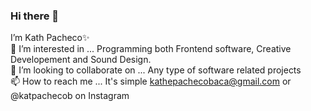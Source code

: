 ### Hi there 👋

I’m Kath Pacheco✨
<br/>
👀 I’m interested in ... Programming both Frontend software, Creative Developement and Sound Design.
<br/>
💞️ I’m looking to collaborate on ... Any type of software related projects
<br/>
📫 How to reach me ... It's simple kathepachecobaca@gmail.com or @katpachecob on Instagram
<!--
**katpachecob/katpachecob** is a ✨ _special_ ✨ repository because its `README.md` (this file) appears on your GitHub profile.

-->
